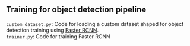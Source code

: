 ## Training for object detection pipeline

`custom_dataset.py`: Code for loading a custom dataset shaped for object detection 
training using [Faster RCNN](https://arxiv.org/pdf/1506.01497.pdf).  
`trainer.py`: Code for training Faster RCNN
